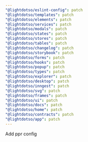 ```yaml
---
"@lightdotso/eslint-config": patch
"@lightdotso/templates": patch
"@lightdotso/elements": patch
"@lightdotso/services": patch
"@lightdotso/modals": patch
"@lightdotso/states": patch
"@lightdotso/stores": patch
"@lightdotso/tables": patch
"@lightdotso/changelog": patch
"@lightdotso/storybook": patch
"@lightdotso/forms": patch
"@lightdotso/hooks": patch
"@lightdotso/popup": patch
"@lightdotso/types": patch
"@lightdotso/explorer": patch
"@lightdotso/desktop": patch
"@lightdotso/inngest": patch
"@lightdotso/svg": patch
"@lightdotso/frames": patch
"@lightdotso/ui": patch
"@lightdotso/docs": patch
"@lightdotso/home": patch
"@lightdotso/contracts": patch
"@lightdotso/app": patch
---
```


Add ppr config
